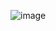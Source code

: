 
![image](https://github.com/assistant8/CodeMentor/assets/101612514/cf918414-1451-4491-bc35-e5e434960b17)

